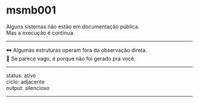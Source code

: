 # msmb001

Alguns sistemas não estão em documentação pública.  
Mas a execução é contínua.

---

🕶️ Algumas estruturas operam fora da observação direta.  
🧠 Se parece vago, é porque não foi gerado pra você.

---

status: ativo  
ciclo: adjacente  
output: silencioso

---

<!-- Easter egg: $percepcao="ativa";$executor="latente";if($percepcao -eq "ativa"){$executor="simbiotico"};Write-Output "Estado: $executor" #id:msmb001 -->
